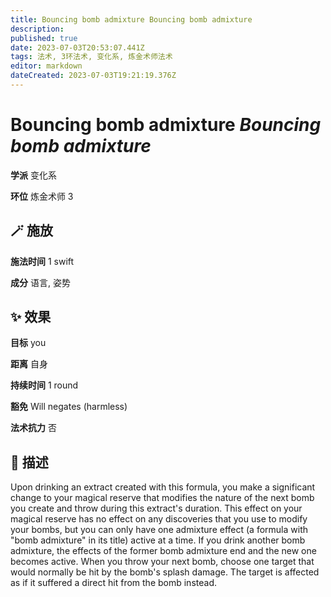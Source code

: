 ```yaml
---
title: Bouncing bomb admixture Bouncing bomb admixture
description: 
published: true
date: 2023-07-03T20:53:07.441Z
tags: 法术, 3环法术, 变化系, 炼金术师法术
editor: markdown
dateCreated: 2023-07-03T19:21:19.376Z
---
```


# **Bouncing bomb admixture** *Bouncing bomb admixture*

**学派** 变化系 

**环位** 炼金术师 3

## 🪄 施放

**施法时间** 1 swift

**成分** 语言, 姿势

## ✨ 效果 

**目标** you 

**距离** 自身  

**持续时间** 1 round 

**豁免** Will negates (harmless)

**法术抗力** 否

## 📖 描述

Upon drinking an extract created with this formula, you make a significant change to your magical reserve that modifies the nature of the next bomb you create and throw during this extract's duration. This effect on your magical reserve has no effect on any discoveries that you use to modify your bombs, but you can only have one admixture effect (a formula with "bomb admixture" in its title) active at a time. If you drink another bomb admixture, the effects of the former bomb admixture end and the new one becomes active.  When you throw your next bomb, choose one target that would normally be hit by the bomb's splash damage. The target is affected as if it suffered a direct hit from the bomb instead.
    